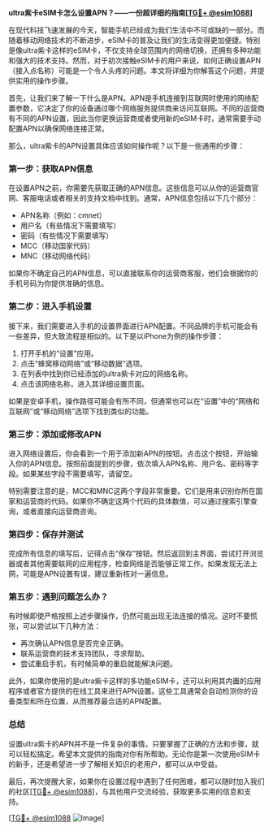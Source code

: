 **ultra紫卡eSIM卡怎么设置APN？——一份超详细的指南[[TG💪+ @esim1088](https://t.me/s/esim1088)]**

在现代科技飞速发展的今天，智能手机已经成为我们生活中不可或缺的一部分。而随着移动网络技术的不断进步，eSIM卡的普及让我们的生活变得更加便捷。特别是像ultra紫卡这样的eSIM卡，不仅支持全球范围内的网络切换，还拥有多种功能和强大的技术支持。然而，对于初次接触eSIM卡的用户来说，如何正确设置APN（接入点名称）可能是一个令人头疼的问题。本文将详细为你解答这个问题，并提供实用的操作步骤。

首先，让我们来了解一下什么是APN。APN是手机连接到互联网时使用的网络配置参数，它决定了你的设备通过哪个网络服务提供商来访问互联网。不同的运营商有不同的APN设置，因此当你更换运营商或者使用新的eSIM卡时，通常需要手动配置APN以确保网络连接正常。

那么，ultra紫卡的APN设置具体应该如何操作呢？以下是一些通用的步骤：

### **第一步：获取APN信息**
在设置APN之前，你需要先获取正确的APN信息。这些信息可以从你的运营商官网、客服电话或者相关的支持文档中找到。通常，APN信息包括以下几个部分：
- APN名称（例如：cmnet）
- 用户名（有些情况下需要填写）
- 密码（有些情况下需要填写）
- MCC（移动国家代码）
- MNC（移动网络代码）

如果你不确定自己的APN信息，可以直接联系你的运营商客服，他们会根据你的手机号码为你提供准确的信息。

### **第二步：进入手机设置**
接下来，我们需要进入手机的设置界面进行APN配置。不同品牌的手机可能会有一些差异，但大致流程是相似的。以下是以iPhone为例的操作步骤：

1. 打开手机的“设置”应用。
2. 点击“蜂窝移动网络”或“移动数据”选项。
3. 在列表中找到你已经添加的ultra紫卡对应的网络名称。
4. 点击该网络名称，进入其详细设置页面。

如果是安卓手机，操作路径可能会有所不同，但通常也可以在“设置”中的“网络和互联网”或“移动网络”选项下找到类似的功能。

### **第三步：添加或修改APN**
进入网络设置后，你会看到一个用于添加新APN的按钮。点击这个按钮，开始输入你的APN信息。按照前面提到的步骤，依次填入APN名称、用户名、密码等字段。如果某些字段不需要填写，请留空。

特别需要注意的是，MCC和MNC这两个字段非常重要。它们是用来识别你所在国家和运营商的代码。如果你不确定这两个代码的具体数值，可以通过搜索引擎查询，或者直接向运营商咨询。

### **第四步：保存并测试**
完成所有信息的填写后，记得点击“保存”按钮。然后返回到主界面，尝试打开浏览器或者其他需要联网的应用程序，检查网络是否能够正常工作。如果发现无法上网，可能是APN设置有误，建议重新核对一遍信息。

### **第五步：遇到问题怎么办？**
有时候即使严格按照上述步骤操作，仍然可能出现无法连接的情况。这时不要慌张，可以尝试以下几种方法：
- 再次确认APN信息是否完全正确。
- 联系运营商的技术支持团队，寻求帮助。
- 尝试重启手机，有时候简单的重启就能解决问题。

此外，如果你使用的是ultra紫卡这样的多功能eSIM卡，还可以利用其内置的应用程序或者官方提供的在线工具来进行APN设置。这些工具通常会自动检测你的设备类型和所在位置，从而推荐最合适的APN配置。

### **总结**
设置ultra紫卡的APN并不是一件复杂的事情，只要掌握了正确的方法和步骤，就可以轻松搞定。希望本文提供的指南对你有所帮助。无论你是第一次使用eSIM卡的新手，还是希望进一步了解相关知识的老用户，都可以从中受益。

最后，再次提醒大家，如果你在设置过程中遇到了任何困难，都可以随时加入我们的社区[[TG💪+ @esim1088](https://t.me/s/esim1088)]，与其他用户交流经验，获取更多实用的信息和支持。

[[TG💪+ @esim1088](https://t.me/s/esim1088) ![Image](https://i.postimg.cc/4NQfJmqS/Snipaste-2025-05-13-00-14-12.png)]
